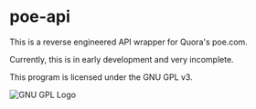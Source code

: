 # poe-api
This is a reverse engineered API wrapper for Quora's poe.com.

Currently, this is in early development and very incomplete.

This program is licensed under the GNU GPL v3.

![GNU GPL Logo](https://www.gnu.org/graphics/gplv3-with-text-136x68.png)